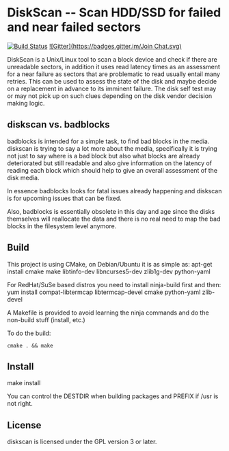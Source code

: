 # DiskScan -- Scan HDD/SSD for failed and near failed sectors

[![Build Status](https://travis-ci.org/baruch/diskscan.svg?branch=master)](https://travis-ci.org/baruch/diskscan)
[![Gitter](https://badges.gitter.im/Join Chat.svg)](https://gitter.im/baruch/diskscan?utm_source=badge&utm_medium=badge&utm_campaign=pr-badge&utm_content=badge)

DiskScan is a Unix/Linux tool to scan a block device and check if there are
unreadable sectors, in addition it uses read latency times as an assessment for
a near failure as sectors that are problematic to read usually entail many
retries. This can be used to assess the state of the disk and maybe decide on a
replacement in advance to its imminent failure. The disk self test may or may
not pick up on such clues depending on the disk vendor decision making logic.

## diskscan vs. badblocks

badblocks is intended for a simple task, to find bad blocks in the media. diskscan is trying to say a lot more about the media, specifically it is trying not just to say where is a bad block but also what blocks are already deteriorated but still readable and also give information on the latency of reading each block which should help to give an overall assessment of the disk media.

In essence badblocks looks for fatal issues already happening and diskscan is for upcoming issues that can be fixed.

Also, badblocks is essentially obsolete in this day and age since the disks themselves will reallocate the data and there is no real need to map the bad blocks in the filesystem level anymore.

## Build

This project is using CMake, on Debian/Ubuntu it is as simple as:
    apt-get install cmake make libtinfo-dev libncurses5-dev zlib1g-dev python-yaml

For RedHat/SuSe based distros you need to install ninja-build first and then:
    yum install compat-libtermcap libtermcap-devel cmake python-yaml zlib-devel

A Makefile is provided to avoid learning the ninja commands and do the non-build stuff (install, etc.)

To do the build:

    cmake . && make

## Install

make install

You can control the DESTDIR when building packages and PREFIX if /usr is not right.

## License

diskscan is licensed under the GPL version 3 or later.
